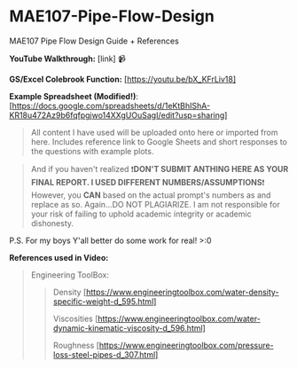 # MAE107-Pipe-Flow-Design
MAE107 Pipe Flow Design Guide + References

**YouTube Walkthrough:** [link] 📹

**GS/Excel Colebrook Function:** [https://youtu.be/bX_KFrLiv18]

**Example Spreadsheet (Modified!)**: [https://docs.google.com/spreadsheets/d/1eKtBhIShA-KR18u472Az9b6fqfpgjwo14XXgUOuSagI/edit?usp=sharing]

> All content I have used will be uploaded onto here or imported from here.
> Includes reference link to Google Sheets and short responses to the questions with example plots.

>And if you haven't realized ❗**DON'T SUBMIT ANTHING HERE AS YOUR FINAL REPORT. I USED DIFFERENT NUMBERS/ASSUMPTIONS**❗
> However, you **CAN** based on the actual prompt's numbers as and replace as so.
> Again...DO NOT PLAGIARIZE. I am not responsible for your risk of failing to uphold academic integrity or academic dishonesty.

P.S. For my boys
Y'all better do some work for real! >:0

**References used in Video:**

> Engineering ToolBox:
>> Density [https://www.engineeringtoolbox.com/water-density-specific-weight-d_595.html]
>> 
>> Viscosities [https://www.engineeringtoolbox.com/water-dynamic-kinematic-viscosity-d_596.html]
>> 
>> Roughness [https://www.engineeringtoolbox.com/pressure-loss-steel-pipes-d_307.html]
